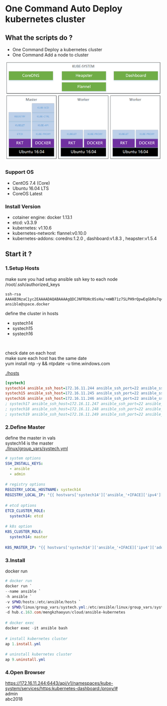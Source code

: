 # One Command Auto Deploy kubernetes cluster

## What the scripts do ?

- One Command Deploy a kubernetes cluster<br>
- One Command Add a node to cluster<br>

<img alt="Schema" src="./docs/imgs/ubuntu-schema-v1.10.png">

### Support OS

- CentOS 7.4 (Core)<br>
- Ubuntu 16.04 LTS<br>
- CoreOS Latest<br>

### Install Version

- cotainer engine: docker 1.13.1<br>
- etcd: v3.3.9<br>
- kubernetes: v1.10.6<br>
- kubernetes-network: flannel:v0.10.0<br>
- kubernetes-addons: coredns:1.2.0 , dashboard:v1.8.3 , heapster:v1.5.4

## Start it ?

### 1.Setup Hosts
make sure you had setup ansible ssh key to each node<br>
/root/.ssh/authorized_keys
```
ssh-rsa AAAAB3NzaC1yc2EAAAADAQABAAAAgQDCJNFRbNc0SsHa/+mWB71z7SLPH9rQpwEqGbRo7q466a97h3bejNav9wc9AKmepHPfRw7DJfSmWO3lGBya0QkXMYXVvtfcWPvZZDlar5JK/ZsC8HGOpwVLdd1uUfyPu2qM0sjRNA/Ty8PDMkS5dSyZAJNlxUAILRpepkYoT8jhrw== ansible@space.docker
```

define the cluster in hosts<br>
- systech14
- systech15
- systech16
<br>

check date on each host<br>
make sure each host has the same date<br>
yum install ntp -y && ntpdate -u time.windows.com<br>

[./hosts](./hosts)
```ini
[systech]
systech14 ansible_ssh_host=172.16.11.244 ansible_ssh_port=22 ansible_ssh_user=root 
systech15 ansible_ssh_host=172.16.11.245 ansible_ssh_port=22 ansible_ssh_user=root 
systech16 ansible_ssh_host=172.16.11.246 ansible_ssh_port=22 ansible_ssh_user=root 
; systech17 ansible_ssh_host=172.16.11.247 ansible_ssh_port=22 ansible_ssh_user=root  
; systech18 ansible_ssh_host=172.16.11.248 ansible_ssh_port=22 ansible_ssh_user=root 
; systech19 ansible_ssh_host=172.16.11.249 ansible_ssh_port=22 ansible_ssh_user=root
```

### 2.Define Master
define the master in vals<br>
systech14 is the master<br>
[./linux/group_vars/systech.yml](./linux/group_vars/systech.yml)
```yml
# system options
SSH_INSTALL_KEYS: 
  - ansible
  - admin

# registry options
REGISTRY_LOCAL_HOSTNAME: systech14
REGISTRY_LOCAL_IP: "{{ hostvars['systech14']['ansible_'+IFACE]['ipv4']['address'] }}"

# etcd options
ETCD_CLUSTER_ROLE: 
  systech14: etcd

# k8s option
K8S_CLUSTER_ROLE: 
  systech14: master

K8S_MASTER_IP: "{{ hostvars['systech14']['ansible_'+IFACE]['ipv4']['address'] }}"
```

### 3.Install
docker run <br>
```powershell
# docker run
docker run `
--name ansible `
-h ansible `
-v $PWD/hosts:/etc/ansible/hosts `
-v $PWD/linux/group_vars/systech.yml:/etc/ansible/linux/group_vars/systech.yml `
-d hub.c.163.com/mengkzhaoyun/cloud/ansible-kubernetes

# docker exec
docker exec -it ansible bash

# install kubernetes cluster
ap 1.install.yml

# uninstall kubernetes cluster
ap 9.uninstall.yml
```

### 4.Open Browser
https://172.16.11.244:6443/api/v1/namespaces/kube-system/services/https:kubernetes-dashboard:/proxy/#<br>
admin<br>
abc2018
